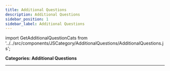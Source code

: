 ```yaml
---
title: Additional Questions
description: Additional Questions
sidebar_position: 1
sidebar_label: Additional Questions
---
```


import GetAdditionalQuestionCats from '../../src/components/JSCategory/AdditionalQuestions/AdditionalQuestions.js';

**Categories: Additional Questions**

<GetAdditionalQuestionCats />

---
